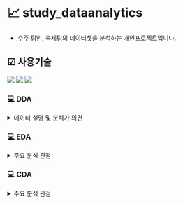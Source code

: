 # 📈 study_dataanalytics
- 수주 팀인, 속세팀의 데이터셋을 분석하는 개인프로젝트입니다.

## ☑ 사용기술

<img src="https://img.shields.io/badge/jupyter-F37626?style=for-the-badge&logo=html5&logoColor=white"> <img src="https://img.shields.io/badge/github-181717?style=for-the-badge&logo=github&logoColor=white"> <img src="https://img.shields.io/badge/python-3776AB?style=for-the-badge&logo=python&logoColor=white">


### 💻 DDA
<details>
  <summary>
    데이터 설명 및 분석가 의견
  </summary>
  
|no|Variable|Definition|Key|분석가 의견|
|--|--|--|--|--|
|1|_id|매물 각각에 대한 unique id||unique id이기에 유의미한 분석 불가|
|2|title|매물번호-매물 각각에 대한 unique id||상기동일|
|3|roomName|매물번호-매물 각각에 대한 unique id||상기동일, 위와 중복 데이터이므로 삭제|
|4|gender|매물의 성별구분 유무|공용|공용/여성전용/남성전용을 분리할 목적이었으나 '공용' 데이터만 있기에 열 삭제 가능|
|5|roomType|다인실 구분|'1인실', '그 외'|범주형 데이터 - 이후 숫자로 구분 필요|
|6|py|평수|1.99㎡~132㎡|명목형 데이터(string)이므로 ㎡ 삭제 후 float으로 변환 필요|
|7|deposit|매물의 보증금|10만원~3억만원|명목형 데이터(string)이므로 삭제 후 '만원'은 0000, '억만원'은 00000000로 변환 필요|
|8|rentFee|매물의 월세|12만원~280만원|명목형 데이터(string)이므로 '만원'을 0000으로 변환 필요|
|9|region|매물의 주소||범주형데이터|
|10|roomOption|매물의 옵션||명목형 데이터 - 옵션 별로 구분 필요
|11|url|매물 정보를 담고 있는 url||명목형데이터-유의미한 분석 불가


</details>

### 💻 EDA
<details>
  <summary>
    주요 분석 관점
  </summary>

#### 가설: 지역/평수와 월세/보증금 간에 상관 관계가 있을 것이다.
#### 설명: 지역과 평수마다 월세와 보증금 시세가 달라, 소비자마다 거주할 수 있는 최선의 지역이 있을 것이라고 예상된다. 

#### 1. 계약기간 별 월세/보증금 평균  
- 문제 정의: 서울의 구/동별 매물의 월세/보증금의 평균치를 계약기간 별로 도출한다.
- 배경: 월세/보증금의 평균치를 통해 고객의 n년 지출금액에 따라 지역을 추천하여, 고객의 매물 탐색 기간을 줄여 고객만족도를 높인다.
- 전제: py_cate ==1 or py_cate ==2 (py: 19.83-39.66 / 5.99-11.99평)인 경우 == 올라온 매물의 평수가 중위구간인 경우

#### 2. 평수/지역에 따른 월세/보증금 예측
- 문제 정의: 서울 매물의 평수/지역에 따라 월세/보증금을 예측한다.
- 배경: 고객이 매물을 구할 때 자산 및 월 수입에 따른 예상 금액을 도출하고, 그에 따른 맞춤형 매물을 추천함으로써, 고객 만족도를 높이고 매출 증대에 기여할 수 있다.

</details>


### 💻 CDA
<details>
  <summary>
    주요 분석 관점
  </summary>
  
- 지역별(범주) 매물의 평균 거주 비용(연속)의 차이가 있는지 분석
- 보증금(연속)에 따른 평균 월세(연속)의 차이가 있는지 분석 / 임의적으로 설정한 보증금구간(범주)에 따른 평균 월세구간(범주)의 차이가 있는지 분석 -> 어떤 데이터가 더 효과적일지 판단 

</details>


